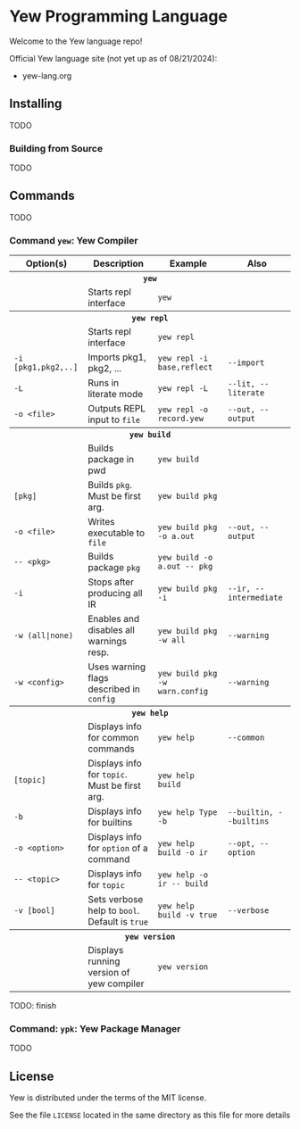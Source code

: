 # Yew Programming Language

Welcome to the Yew language repo!

Official Yew language site (not yet up as of 08/21/2024):
- yew-lang.org

## Installing
TODO

### Building from Source
TODO

## Commands
TODO

### Command `yew`: Yew Compiler
<table>
  <tr>
    <th>Option(s)</th>
    <th>Description</th>
    <th>Example</th>
    <th>Also</th>
  </tr>

  <tr>
    <th colspan="4"><code>yew</code></th>
  </tr>
  <tr>
    <td></td>
    <td>Starts repl interface</td>
    <td><code>yew</code></td>
    <td></td>
  </tr>

  <tr>
    <th colspan="4"><code>yew repl</code></th>
  </tr>
  <tr>
    <td></td>
    <td>Starts repl interface</td>
    <td><code>yew repl</code></td>
    <td></td>
  </tr>
  <tr>
    <td><code>-i [pkg1,pkg2,..]</code></td>
    <td>Imports pkg1, pkg2, ...</td>
    <td><code>yew repl -i base,reflect</code></td>
    <td><code>--import</code></td>
  </tr>
  <tr>
    <td><code>-L</code></td>
    <td>Runs in literate mode</td>
    <td><code>yew repl -L</code></td>
    <td><code>--lit, --literate</code></td>
  </tr>
  <tr>
    <td><code>-o &lt;file&gt;</code></td>
    <td>Outputs REPL input to <code>file</code></td>
    <td><code>yew repl -o record.yew</code></td>
    <td><code>--out, --output</code></td>
  </tr>

  <tr>
    <th colspan="4"><code>yew build</code></th>
  </tr>
  <tr>
    <td></td>
    <td>Builds package in pwd</td>
    <td><code>yew build</code></code>
    <td></td>
  </tr>
  <tr>
    <td><code>[pkg]</code></td>
    <td>Builds <code>pkg</code>. Must be first arg.</td>
    <td><code>yew build pkg</code></td>
    <td></td>
  </tr>
  <tr>
    <td><code>-o &lt;file&gt;</code></td>
    <td>Writes executable to <code>file</code></td>
    <td><code>yew build pkg -o a.out</code></td>
    <td><code>--out, --output</code></td>
  </tr>
  <tr>
    <td><code>-- &lt;pkg&gt;</code></td>
    <td>Builds package <code>pkg</code></td>
    <td><code>yew build -o a.out -- pkg</code></td>
    <td></td>
  </tr>
  <tr>
    <td><code>-i</code></td>
    <td>Stops after producing all IR</td>
    <td><code>yew build pkg -i</code></td>
    <td><code>--ir, --intermediate</td>
  </tr>
  <tr>
    <td><code>-w (all|none)</code></td>
    <td>Enables and disables all warnings resp.</td>
    <td><code>yew build pkg -w all</code>
    <td><code>--warning</code></td>
  </tr>
  <tr>
    <td><code>-w &lt;config&gt;</code></td>
    <td>Uses warning flags described in <code>config</code></td>
    <td><code>yew build pkg -w warn.config</code></td>
    <td><code>--warning</code></td>
  </tr>

  <tr>
    <th colspan="4"><code>yew help</code></th>
  </tr>
  <tr>
    <td></td>
    <td>Displays info for common commands</td>
    <td><code>yew help</code></td>
    <td><code>--common</code></td>
  </tr>
  <tr>
    <td><code>[topic]</code></td>
    <td>Displays info for <code>topic</code>. Must be first arg.</td>
    <td><code>yew help build</code></td>
    <td></td>
  </tr>
  <tr>
    <td><code>-b</code></td>
    <td>Displays info for builtins</td>
    <td><code>yew help Type -b</code></td>
    <td><code>--builtin, --builtins</code></td>
  </tr>
  <tr>
    <td><code>-o &lt;option&gt;</code></td>
    <td>Displays info for <code>option</code> of a command</td>
    <td><code>yew help build -o ir</code></td>
    <td><code>--opt, --option</td>
  </tr>
  <tr>
    <td><code>-- &lt;topic&gt;</td>
    <td>Displays info for <code>topic</code></td>
    <td><code>yew help -o ir -- build</code></td>
    <td></td>
  </tr>
  <tr>
    <td><code>-v [bool]</code></td>
    <td>Sets verbose help to <code>bool</code>. Default is <code>true</code>
    <td><code>yew help build -v true</code></td>
    <td><code>--verbose</code></td>
  </tr>

  <tr>
    <th colspan="4"><code>yew version</code></th>
  </tr>
  <tr>
    <td></td>
    <td>Displays running version of yew compiler</td>
    <td><code>yew version</code></td>
    <td></td>
  </tr>
</table>

TODO: finish

### Command: `ypk`: Yew Package Manager 
TODO

## License
Yew is distributed under the terms of the MIT license.

See the file `LICENSE` located in the same directory as this file for more details